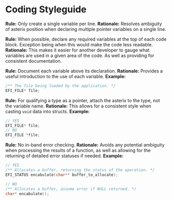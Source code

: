 
# Coding Styleguide

  
**Rule:** Only create a single variable per line.
**Rationale:** Resolves ambiguity of asterix position when declaring multiple pointer variables on a single line.

**Rule:** When possible, declare any required variables at the top of each code block. Exception being when this would make the code less readable.
**Rationale:** This makes it easier for another developer to gauge what variables are used in a given area of the code. As well as providing for consistent documentation.

**Rule:** Document each variable above its declaration.
**Rationale:** Provides a useful introduction to the use of each variable.
**Example:** 
```c
/** The file being loaded by the application. */
EFI_FILE* file;
```

**Rule:** For qualifying a type as a pointer, attach the asterix to the type, not the variable name.
**Rationale:** This allows for a consistent style when casting `void` data into structs.
**Example:** 
```c
// YES
EFI_FILE* file;
// NO
EFI_FILE *file;
```

**Rule:** No in-band error checking.
**Rationale:** Avoids any potential ambiguity when processing the results of a function, as well as allowing for the returning of detailed error statuses if needed.
**Example:** 
```c
// YES
/** Allocates a buffer, returning the status of the operation. */
EFI_STATUS encabulate(char** buffer_to_allocate);

// NO
/** Allocates a buffer, assume error if NULL returned. */
char* encabulate();
```

